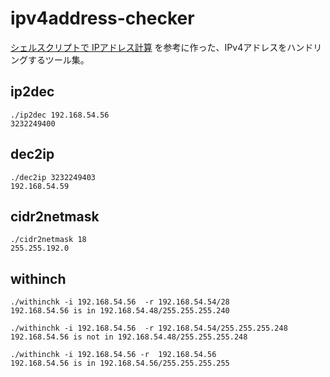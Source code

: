 # ipv4address-checker

[シェルスクリプトで IPアドレス計算](https://qiita.com/harasou/items/5c14c335388f70e178f5) を参考に作った、IPv4アドレスをハンドリングするツール集。

## ip2dec
```
./ip2dec 192.168.54.56
3232249400
```

## dec2ip
```
./dec2ip 3232249403
192.168.54.59
```

## cidr2netmask
```
./cidr2netmask 18
255.255.192.0
```

## withinch
```
./withinchk -i 192.168.54.56  -r 192.168.54.54/28
192.168.54.56 is in 192.168.54.48/255.255.255.240

./withinchk -i 192.168.54.56  -r 192.168.54.54/255.255.255.248
192.168.54.56 is not in 192.168.54.48/255.255.255.248

./withinchk -i 192.168.54.56 -r  192.168.54.56
192.168.54.56 is in 192.168.54.56/255.255.255.255
```

